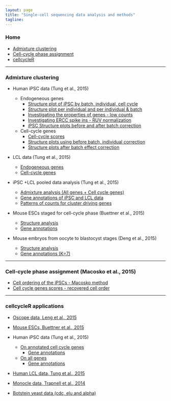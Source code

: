 ```yaml
---
layout: page
title: "Single-cell sequencing data analysis and methods"
tagline: 
---
```


### Home
  * [Admixture clustering](#admixture-clustering)
  * [Cell-cycle phase assignment](#assign-cell-cycle)
  * [cellcycleR](#cellcycleR)

---

### Admixture clustering <a id = 'admixture-clustering'></a>

* Human iPSC data (Tung et al., 2015)
  * Endogeneous genes
     * [Structure plot of iPSC by batch, individual, cell cycle](project/analysis/cell_phase_analysis.html)
     * [Structure plot per individual and per individual & batch](project/analysis/structure_per_individual.html)
     * [Investigating the properties of genes - low counts](project/analysis/low_counts_genes.html)
     * [Investigating ERCC spike ins - RUV normalization](project/analysis/RUV_normalization.html)
     * [iPSC Structure plots before and after batch correction](project/analysis/batch_effect_all_genes.html)
  * Cell-cycle genes
     * [Cell-cycle scores](project/analysis/cell_cycle_score_analysis.html)
     * [Structure plots using before batch, individual correction](project/analysis/clustering_cell_cycle_genes.html)
     * [Structure plots after batch effect correction](project/analysis/batch_effect_cell_cycle_genes.html)

* LCL data (Tung et al., 2015)
	*  [Endogeneous genes](project/analysis/lcl_structure.html)
	*  [Cell-cycle genes](project/analysis/lcl_structure_cell_cycle_genes.html)
* iPSC +LCL pooled data analysis (Tung et al., 2015)
	* [Admixture analysis (All genes + Cell cycle genes)](project/analysis/ipsc_lcl_structure.html)
	* [Gene annotations of iPSC and LCL data](project/analysis/gene_annotations_ipsc_lcl.html)
	* [Patterns of counts for cluster driving genes](project/analysis/gene_patterns_iPSC_LCL.html)

* Mouse ESCs staged for cell-cycle phase (Buettner et al., 2015)
	* [Structure analysis](project/analysis/marioni_structure_all_genes.html)
	* [Gene annotations](project/analysis/gene_annotations_marioni.html)

* Mouse embryos from oocyte to blastocyst stages (Deng et al., 2015)
	* [Structure analysis](project/analysis/deng_structure_all_genes.html)
	* [Gene annotations (K=7)](project/analysis/gene_annotations_deng.html)

---

### Cell-cycle phase assignment (Macosko et al., 2015) <a id = 'assign-cell-cycle'></a>
* [Cell ordering of the iPSCs - Macosko method](project/analysis/cell_ordering_iPSC.html)
* [Cell cycle genes scores - recovered cell order](project/analysis/cell_cycle_score_analysis.html)

---

### cellcycleR applications <a id = 'cellcycleR'></a>
* [Oscope data, Leng et al., 2015](project/analysis/oscope_cellcycleR.html)
* [Mouse ESCs, Buettner et al., 2015](project/analysis/marioni_cellcycleR.html)

* Human iPSC data (Tung et al., 2015)
  * [On annotated cell cycle genes](project/analysis/yoav_cellcycleR_cellcycle_genes.html)
     * [Gene annotations](project/analysis/yoav_cellcycleR_postprocessing.html)
  * [On all genes](project/analysis/yoav_cellcycleR_all_genes.html)
     * [Gene annotations](project/analysis/yoav_cellcycleR_postprocessing_all_genes.html)
	       
* [Human LCL data, Tung et al., 2015](project/analysis/lcl_cellcycleR.html)
* [Monocle data, Trapnell et al., 2014](project/analysis/monocle_cellcycleR.html)
* [Botstein yeast data (cdc, elu and alpha)](project/analysis/yeast_cellcycleR.html)



